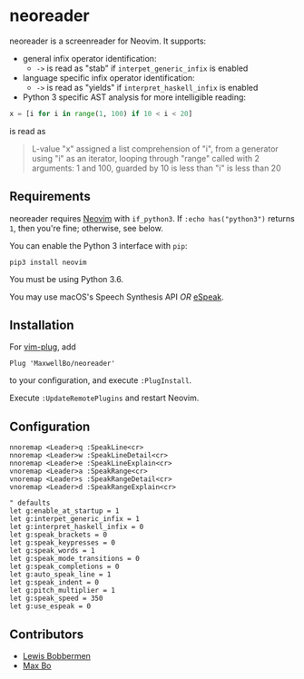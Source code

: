 # neoreader

neoreader is a screenreader for Neovim. It supports:

- general infix operator identification:
  + `->` is read as "stab" if `interpet_generic_infix` is enabled
- language specific infix operator identification:
  + `->` is read as "yields" if `interpret_haskell_infix` is enabled
- Python 3 specific AST analysis for more intelligible reading:

```python
x = [i for i in range(1, 100) if 10 < i < 20]
```
is read as

> L-value "x" assigned a list comprehension of "i", from a generator using "i" as an iterator, looping through "range" called with 2 arguments: 1 and 100, guarded by 10 is less than "i" is less than 20

## Requirements

neoreader requires [Neovim](https://github.com/neovim/neovim) with `if_python3`.
If `:echo has("python3")` returns `1`, then you're fine; otherwise, see below.

You can enable the Python 3 interface with `pip`:

    pip3 install neovim

You must be using Python 3.6.

You may use macOS's Speech Synthesis API _OR_ [eSpeak](https://github.com/rhdunn/espeak).


## Installation

For [vim-plug](https://github.com/junegunn/vim-plug), add 

```vim
Plug 'MaxwellBo/neoreader'
```

to your configuration, and execute `:PlugInstall`.

Execute `:UpdateRemotePlugins` and restart Neovim.

## Configuration

```vim
nnoremap <Leader>q :SpeakLine<cr>
nnoremap <Leader>w :SpeakLineDetail<cr>
nnoremap <Leader>e :SpeakLineExplain<cr>
vnoremap <Leader>a :SpeakRange<cr>
vnoremap <Leader>s :SpeakRangeDetail<cr>
vnoremap <Leader>d :SpeakRangeExplain<cr>

" defaults
let g:enable_at_startup = 1
let g:interpet_generic_infix = 1
let g:interpret_haskell_infix = 0
let g:speak_brackets = 0
let g:speak_keypresses = 0
let g:speak_words = 1
let g:speak_mode_transitions = 0
let g:speak_completions = 0
let g:auto_speak_line = 1
let g:speak_indent = 0
let g:pitch_multiplier = 1
let g:speak_speed = 350
let g:use_espeak = 0
```

## Contributors

- [Lewis Bobbermen](https://github.com/lewisjb)
- [Max Bo](https://github.com/MaxwellBo)
